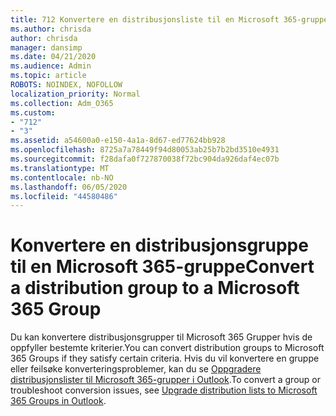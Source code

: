 ```yaml
---
title: 712 Konvertere en distribusjonsliste til en Microsoft 365-gruppe
ms.author: chrisda
author: chrisda
manager: dansimp
ms.date: 04/21/2020
ms.audience: Admin
ms.topic: article
ROBOTS: NOINDEX, NOFOLLOW
localization_priority: Normal
ms.collection: Adm_O365
ms.custom:
- "712"
- "3"
ms.assetid: a54600a0-e150-4a1a-8d67-ed77624bb928
ms.openlocfilehash: 8725a7a78449f94d80053ab25b7b2bd3510e4931
ms.sourcegitcommit: f28dafa0f727870038f72bc904da926daf4ec07b
ms.translationtype: MT
ms.contentlocale: nb-NO
ms.lasthandoff: 06/05/2020
ms.locfileid: "44580486"
---
```

# <a name="convert-a-distribution-group-to-a-microsoft-365-group"></a><span data-ttu-id="2e358-102">Konvertere en distribusjonsgruppe til en Microsoft 365-gruppe</span><span class="sxs-lookup"><span data-stu-id="2e358-102">Convert a distribution group to a Microsoft 365 Group</span></span>

<span data-ttu-id="2e358-103">Du kan konvertere distribusjonsgrupper til Microsoft 365 Grupper hvis de oppfyller bestemte kriterier.</span><span class="sxs-lookup"><span data-stu-id="2e358-103">You can convert distribution groups to Microsoft 365 Groups if they satisfy certain criteria.</span></span> <span data-ttu-id="2e358-104">Hvis du vil konvertere en gruppe eller feilsøke konverteringsproblemer, kan du se [Oppgradere distribusjonslister til Microsoft 365-grupper i Outlook](https://docs.microsoft.com/microsoft-365/admin/manage/upgrade-distribution-lists).</span><span class="sxs-lookup"><span data-stu-id="2e358-104">To convert a group or troubleshoot conversion issues, see [Upgrade distribution lists to Microsoft 365 Groups in Outlook](https://docs.microsoft.com/microsoft-365/admin/manage/upgrade-distribution-lists).</span></span>
